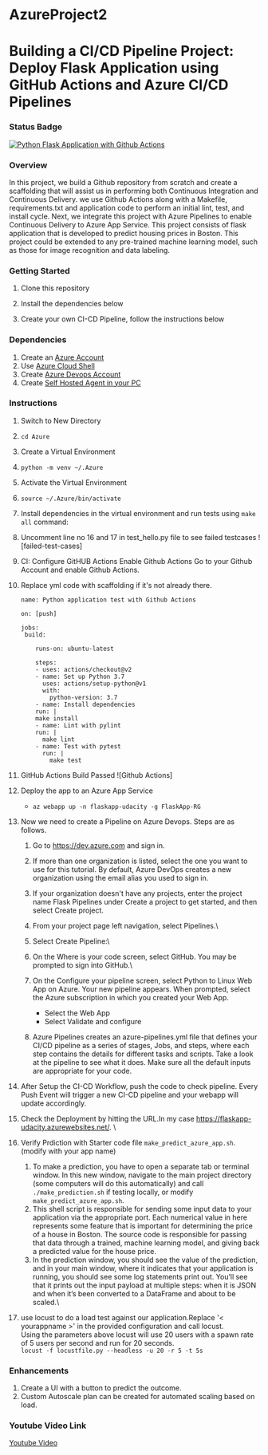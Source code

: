# AzureProject2
# Building a CI/CD Pipeline Project: Deploy Flask Application using GitHub Actions and Azure CI/CD Pipelines

### Status Badge

[![Python Flask Application with Github Actions](https://github.com/Syedahmad75/Udacity-Bosch-CICD/actions/workflows/pythonapp.yml/badge.svg)](https://github.com/Syedahmad75/Udacity-Bosch-CICD/actions/workflows/pythonapp.yml)

### Overview
In this project, we build a Github repository from scratch and create a scaffolding that will assist us in performing both Continuous Integration and Continuous Delivery. we use Github Actions along with a Makefile, requirements.txt and application code to perform an initial lint, test, and install cycle. Next, we integrate this project with Azure Pipelines to enable Continuous Delivery to Azure App Service.
This project consists of flask application that is developed to predict housing prices in Boston. This project could be extended to any pre-trained machine learning model, such as those for image recognition and data labeling.

   
### Getting Started
1. Clone this repository 

2. Install the dependencies below

3. Create your own CI-CD Pipeline, follow the instructions below



### Dependencies
1. Create an [Azure Account](https://portal.azure.com) 
2. Use [Azure Cloud Shell](https://docs.microsoft.com/en-us/azure/cloud-shell/overview)
3. Create [Azure Devops Account](https://azure.microsoft.com/en-us/services/devops/?nav=min)
4. Create [Self Hosted Agent in your PC](https://docs.microsoft.com/en-us/azure/devops/pipelines/agents/agents?view=azure-devops&tabs=browser)





### Instructions
1. Switch to New Directory
2. `cd Azure`
3. Create a Virtual Environment
4. `python -m venv ~/.Azure` 
5. Activate the Virtual Environment
6. `source ~/.Azure/bin/activate`
7. Install dependencies in the virtual environment and run tests using `make all` command:
9. Uncomment line no 16 and 17 in test_hello.py file to see failed testcases
 ![failed-test-cases]
10. CI: Configure GitHUB Actions
    Enable Github Actions
    Go to your Github Account and enable Github Actions.
11. Replace yml code with scaffolding if it's not already there. 
    ```
    name: Python application test with Github Actions

    on: [push]

    jobs:
     build:

        runs-on: ubuntu-latest

        steps:
        - uses: actions/checkout@v2
        - name: Set up Python 3.7
          uses: actions/setup-python@v1
          with:
            python-version: 3.7
        - name: Install dependencies
        run: |
        make install
        - name: Lint with pylint
        run: |
          make lint
        - name: Test with pytest
          run: |
            make test
    ```
12. GitHub Actions Build Passed ![Github Actions]
13. Deploy the app to an Azure App Service
    - `az webapp up -n flaskapp-udacity -g FlaskApp-RG`


14. Now we need to create a Pipeline on Azure Devops. Steps are as follows. 
    1.  Go to https://dev.azure.com and sign in.
    2.  If more than one organization is listed, select the one you want to use for this tutorial. By default, Azure DevOps creates a new organization using the email alias you used to sign in.
    3.  If your organization doesn't have any projects, enter the project name Flask Pipelines under Create a project to get started, and then select Create project.
    4. From your project page left navigation, select Pipelines.\
    5. Select Create Pipeline:\
    6. On the Where is your code screen, select GitHub. You may be prompted to sign into GitHub.\
    7. On the Configure your pipeline screen, select Python to Linux Web App on Azure.
    Your new pipeline appears. When prompted, select the Azure subscription in which you created your Web App.

       - Select the Web App
       - Select Validate and configure
    8.  Azure Pipelines creates an azure-pipelines.yml file that defines your CI/CD pipeline as a series of stages, Jobs, and steps, where each step contains the details for different tasks and scripts. Take a look at the pipeline to see what it does. Make sure all the default inputs are appropriate for your code.

9. After Setup the CI-CD Workflow, push the code to check pipeline. Every Push Event will trigger a new CI-CD pipeline and your webapp will update accordingly. 

10. Check the Deployment by hitting the URL.In my case https://flaskapp-udacity.azurewebsites.net/. \

11. Verify Prdiction with Starter code file `make_predict_azure_app.sh`. (modify with your app name)
    1.  To make a prediction, you have to open a separate tab or terminal window. In this new window, navigate to the main project directory (some computers will do this automatically) and call `./make_prediction.sh` if testing locally, or modify `make_predict_azure_app.sh`.
    2.  This shell script is responsible for sending some input data to your application via the appropriate port. Each numerical value in here represents some feature that is important for determining the price of a house in Boston. The source code is responsible for passing that data through a trained, machine learning model, and giving back a predicted value for the house price.
    3.  In the prediction window, you should see the value of the prediction, and in your main window, where it indicates that your application is running, you should see some log statements print out. You’ll see that it prints out the input payload at multiple steps: when it is JSON and when it’s been converted to a DataFrame and about to be scaled.\
12. use locust to do a load test against our application.Replace '< yourappname >' in the provided configuration and call locust.\
    Using the parameters above locust will use 20 users with a spawn rate of 5 users per second and run for 20 seconds.\
    `locust -f locustfile.py --headless -u 20 -r 5 -t 5s`

### Enhancements
1. Create a UI with a button to predict the outcome. 
2. Custom Autoscale plan can be created for automated scaling based on load. 

### Youtube Video Link
[Youtube Video](https://www.youtube.com/watch?v=iEaqX4vwH68)
   
